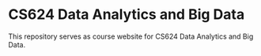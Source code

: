 # CS624 Data Analytics and Big Data

This repository serves as course website for CS624 Data Analytics and Big Data. 
